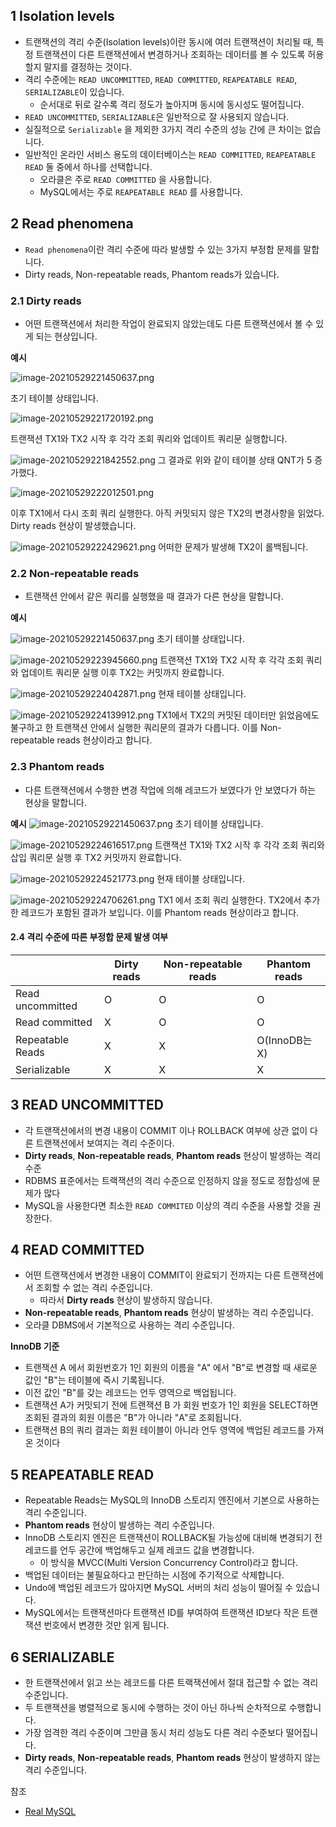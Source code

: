 ## 1 Isolation levels

- 트랜잭션의 격리 수준(Isolation levels)이란 동시에 여러 트랜잭션이 처리될 때, 특정 트랜잭션이 다른 트랜잭션에서 변경하거나 조회하는 데이터를 볼 수 있도록 허용할지 말지를 결정하는 것이다.
- 격리 수준에는 `READ UNCOMMITTED`,  `READ COMMITTED`, `REAPEATABLE READ`, `SERIALIZABLE`이 있습니다.
	- 순서대로 뒤로 갈수록 격리 정도가 높아지며 동시에 동시성도 떨어집니다.
- `READ UNCOMMITTED`, `SERIALIZABLE`은 일반적으로 잘 사용되지 않습니다.
- 실질적으로 `Serializable` 을 제외한 3가지 격리 수준의 성능 간에 큰 차이는 없습니다.
- 일반적인 온라인 서비스 용도의 데이터베이스는 `READ COMMITTED`, `REAPEATABLE READ` 둘 중에서 하나를 선택합니다.
	- 오라클은 주로  `READ COMMITTED` 을 사용합니다.
	- MySQL에서는 주로 `REAPEATABLE READ` 를 사용합니다.

## 2 Read phenomena

- `Read phenomena`이란 격리 수준에 따라 발생할 수 있는 3가지 부정합 문제를 말합니다.
- Dirty reads, Non-repeatable reads, Phantom reads가 있습니다.

### 2.1 Dirty reads

- 어떤 트랜잭션에서 처리한 작업이 완료되지 않았는데도 다른 트랜잭션에서 볼 수 있게 되는 현상입니다.

**예시**

![image-20210529221450637.png](images/image-20210529221450637.png)

초기 테이블 상태입니다.

![image-20210529221720192.png](images/image-20210529221720192.png)

트랜잭션 TX1와 TX2 시작 후 각각 조회 쿼리와 업데이트 쿼리문 실행합니다.

![image-20210529221842552.png](images/image-20210529221842552.png)
그 결과로 위와 같이 테이블 상태 QNT가 5 증가했다.

![image-20210529222012501.png](images/image-20210529222012501.png)

이후 TX1에서 다시 조회 쿼리 실행한다. 아직 커밋되지 않은 TX2의 변경사항을 읽었다. Dirty reads 현상이 발생했습니다.

![image-20210529222429621.png](images/image-20210529222429621.png)
어떠한 문제가 발생해 TX2이 롤백됩니다.

### 2.2 Non-repeatable reads

- 트랜잭션 안에서 같은 쿼리를 실행했을 때 결과가 다른 현상을 말합니다.

**예시**

![image-20210529221450637.png](images/image-20210529221450637.png)
초기 테이블 상태입니다.

![image-20210529223945660.png](images/image-20210529223945660.png)
트랜잭션 TX1와 TX2 시작 후 각각 조회 쿼리와 업데이트 쿼리문 실행 이후 TX2는 커밋까지 완료합니다.

![image-20210529224042871.png](images/image-20210529224042871.png)
현재 테이블 상태입니다.

![image-20210529224139912.png](images/image-20210529224139912.png)
TX1에서 TX2의 커밋된 데이터만 읽었음에도 불구하고 한 트랜잭션 안에서 실행한 쿼리문의 결과가 다릅니다. 이를 Non-repeatable reads 현상이라고 합니다.

### 2.3 Phantom reads

- 다른 트랜잭션에서 수행한 변경 작업에 의해 레코드가 보였다가 안 보였다가 하는 현상을 말합니다.

**예시**
![image-20210529221450637.png](images/image-20210529221450637.png)
초기 테이블 상태입니다.

![image-20210529224616517.png](images/image-20210529224616517.png)
트랜잭션 TX1와 TX2 시작 후 각각 조회 쿼리와 삽입 쿼리문 실행 후 TX2 커밋까지 완료합니다.

![image-20210529224521773.png](images/image-20210529224521773.png)
현재 테이블 상태입니다.

![image-20210529224706261.png](images/image-20210529224706261.png)
TX1 에서 조회 쿼리 실행한다. TX2에서 추가한 레코드가 포함된 결과가 보입니다. 이를 Phantom reads 현상이라고 합니다.

#### 2.4 격리 수준에 따른 부정합 문제 발생 여부

|                  | Dirty reads | Non-repeatable reads | Phantom reads |
|------------------|-------------|----------------------|---------------|
| Read uncommitted | O           | O                    | O             |
| Read committed   | X           | O                    | O             |
| Repeatable Reads | X           | X                    | O(InnoDB는 X)  |
| Serializable     | X           | X                    | X             |

## 3 READ UNCOMMITTED

- 각 트랜잭션에서의 변경 내용이 COMMIT 이나 ROLLBACK 여부에 상관 없이 다른 트랜잭션에서 보여지는 격리 수준이다.
- **Dirty reads**, **Non-repeatable reads**, **Phantom reads**  현상이 발생하는 격리 수준
- RDBMS 표준에서는 트랙잭션의 격리 수준으로 인정하지 않을 정도로 정합성에 문제가 많다
- MySQL을 사용한다면 최소한 `READ COMMITED` 이상의 격리 수준을 사용할 것을 권장한다.

## 4 READ COMMITTED

- 어떤 트랜잭션에서 변경한 내용이 COMMIT이 완료되기 전까지는 다른 트랜잭션에서 조회할 수 없는 격리 수준입니다.
	- 따라서 **Dirty reads** 현상이 발생하지 않습니다.
- **Non-repeatable reads**, **Phantom reads**  현상이 발생하는 격리 수준입니다.
- 오라클 DBMS에서 기본적으로 사용하는 격리 수준입니다.

**InnoDB 기준**

- 트랜잭션 A 에서 회원번호가 1인 회원의 이름을 "A" 에서 "B"로 변경할 때 새로운 값인 "B"는 테이블에 즉시 기록됩니다.
- 이전 값인 "B"를 갖는 레코드는 언두 영역으로 백업됩니다.
- 트랜잭션 A가 커밋되기 전에 트랜잭션 B 가 회원 번호가 1인 회원을 SELECT하면 조회된 결과의 회원 이름은 "B"가 아니라 "A"로 조회됩니다.
- 트랜잭션 B의 쿼리 결과는 회원 테이블이 아니라 언두 영역에 백업된 레코드를 가져온 것이다

## 5 REAPEATABLE READ

- Repeatable Reads는 MySQL의 InnoDB 스토리지 엔진에서 기본으로 사용하는 격리 수준입니다.
- **Phantom reads**  현상이 발생하는 격리 수준입니다.
- InnoDB 스토리지 엔진은 트랜잭션이 ROLLBACK될 가능성에 대비해 변경되기 전 레코드를 언두 공간에 백업해두고 실제 레코드 값을 변경합니다.
	- 이 방식을 MVCC(Multi Version Concurrency Control)라고 합니다.
- 백업된 데이터는 불필요하다고 판단하는 시점에 주기적으로 삭제합니다.
- Undo에 백업된 레코드가 많아지면 MySQL 서버의 처리 성능이 떨어질 수 있습니다.
- MySQL에서는 트랜잭션마다 트랜잭션 ID를 부여하여 트랜잭션 ID보다 작은 트랜잭션 번호에서 변경한 것만 읽게 됩니다.

## 6 SERIALIZABLE

- 한 트랜잭션에서 읽고 쓰는 레코드를 다른 트랙잭션에서 절대 접근할 수 없는 격리 수준입니다.
- 두 트랜잭션을 병렬적으로 동시에 수행하는 것이 아닌 하나씩 순차적으로 수행합니다.
- 가장 엄격한 격리 수준이며 그만큼 동시 처리 성능도 다른 격리 수준보다 떨어집니다.
- **Dirty reads**, **Non-repeatable reads**, **Phantom reads**  현상이 발생하지 않는 격리 수준입니다.

참조

* [Real MySQL](http://www.yes24.com/Product/Goods/6960931)

